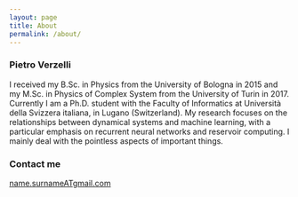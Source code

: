```yaml
---
layout: page
title: About
permalink: /about/
---
```



### Pietro Verzelli
I received my B.Sc. in Physics from the University of Bologna in 2015 and my M.Sc. in Physics of Complex System from the University of Turin in 2017. Currently I am a Ph.D. student with the Faculty of Informatics at Università della Svizzera italiana, in Lugano (Switzerland). 
My research focuses on the relationships between dynamical systems and machine learning, with a particular emphasis on recurrent neural networks and reservoir computing.
I mainly deal with the pointless aspects of important things.

### Contact me

[name.surnameATgmail.com](mailto:namedotsurnameatgmaildotcom)
